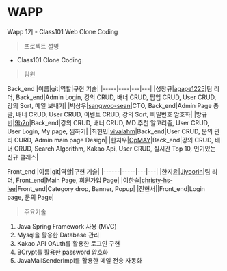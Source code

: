 # WAPP
 Wapp 1기 - Class101 Web Clone Coding 
 
 >프로젝트 설명
 - Class101 Clone Coding
  
 >팀원
  
 Back_end
|이름|git|역할|구현 기술|
|-----|----|---|---|
|성창규|[agape1225](https://github.com/agape1225 "agape1225")|팀 리더, Back_end|Admin Login, 강의 CRUD, 배너 CRUD, 팝업 CRUD, User CRUD, 강의 Sort, 메일 보내기|
|박상우|[sangwoo-sean](https://github.com/sangwoo-sean "google link")|CTO, Back_end|Admin Page 총괄, 배너 CRUD, User CRUD, 이벤트 CRUD, 강의 Sort, 비밀번호 암호화|
|방규빈|[9b2n](https://github.com/9b2n "9b2n")|Back_end|강의 CRUD, 배너 CRUD, MD 추천 알고리즘, User CRUD, User Login, My page, 찜하기|
|최현민|[vivalahm](https://github.com/vivalahm "vivalahm")|Back_end|User CRUD, 문의 관리 CURD, Admin main page Design|
|한지우|[OpMAY](https://github.com/OpMAY "OpMAY")|Back_end|강의 CRUD, 배너 CRUD, Search Algorithm, Kakao Api, User CRUD, 실시간 Top 10, 인기있는 신규 클래스|

Front_end
|이름|git|역할|구현 기술|
|------|-----|---|---|
|한지윤|[Jiyoorin](https://github.com/Jiyoorin "Jiyoorin")|팀 리더, Front_end|Main Page, 회원가입 Page|
|이한슬|[christy-hs-lee](https://github.com/christy-hs-lee "christy-hs-lee")|Front_end|Category drop, Banner, Popup|
|진현서||Front_end|Login page, 문의 Page|


> 주요기술
 1. Java Spring Framework 사용 (MVC)
 2. Mysql을 활용한 Database 관리
 3. Kakao API OAuth를 활용한 로그인 구현
 4. BCrypt를 활용한 password 암호화
 5. JavaMailSenderImpl를 활용한 메일 전송 자동화

